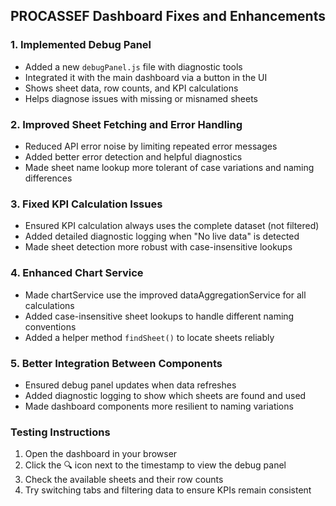 ## PROCASSEF Dashboard Fixes and Enhancements

### 1. Implemented Debug Panel
- Added a new `debugPanel.js` file with diagnostic tools
- Integrated it with the main dashboard via a button in the UI
- Shows sheet data, row counts, and KPI calculations
- Helps diagnose issues with missing or misnamed sheets

### 2. Improved Sheet Fetching and Error Handling
- Reduced API error noise by limiting repeated error messages
- Added better error detection and helpful diagnostics
- Made sheet name lookup more tolerant of case variations and naming differences

### 3. Fixed KPI Calculation Issues
- Ensured KPI calculation always uses the complete dataset (not filtered)
- Added detailed diagnostic logging when "No live data" is detected
- Made sheet detection more robust with case-insensitive lookups

### 4. Enhanced Chart Service
- Made chartService use the improved dataAggregationService for all calculations
- Added case-insensitive sheet lookups to handle different naming conventions
- Added a helper method `findSheet()` to locate sheets reliably

### 5. Better Integration Between Components
- Ensured debug panel updates when data refreshes
- Added diagnostic logging to show which sheets are found and used
- Made dashboard components more resilient to naming variations

### Testing Instructions
1. Open the dashboard in your browser
2. Click the 🔍 icon next to the timestamp to view the debug panel
3. Check the available sheets and their row counts
4. Try switching tabs and filtering data to ensure KPIs remain consistent
